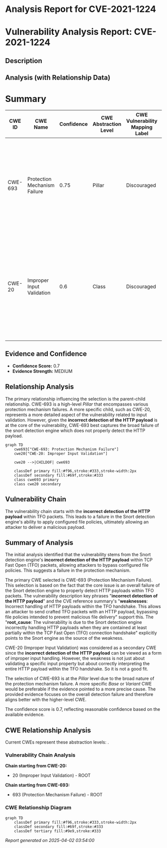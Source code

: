 # Analysis Report for CVE-2021-1224

# Vulnerability Analysis Report: CVE-2021-1224

## Description



## Analysis (with Relationship Data)

# Summary
| CWE ID | CWE Name | Confidence | CWE Abstraction Level | CWE Vulnerability Mapping Label | CWE-Vulnerability Mapping Notes |
|---|---|---|---|---|---|
| CWE-693 | Protection Mechanism Failure | 0.75 | Pillar | Discouraged | The product does not use or incorrectly uses a protection mechanism that provides sufficient defense against directed attacks against the product.  |
| CWE-20 | Improper Input Validation | 0.6 | Class | Discouraged | The product receives input or data, but it does not validate or incorrectly validates that the input has the properties that are required to process the data safely and correctly. |

## Evidence and Confidence

*   **Confidence Score:** 0.7
*   **Evidence Strength:** MEDIUM

## Relationship Analysis
The primary relationship influencing the selection is the parent-child relationship. CWE-693 is a high-level *Pillar* that encompasses various protection mechanism failures. A more specific child, such as CWE-20, represents a more detailed aspect of the vulnerability related to input validation. However, given the **incorrect detection of the HTTP payload** is at the core of the vulnerability, CWE-693 best captures the broad failure of the snort detection engine which does not properly detect the HTTP payload.
```mermaid
graph TD
    cwe693["CWE-693: Protection Mechanism Failure"]
    cwe20["CWE-20: Improper Input Validation"]
    
    cwe20 -->|CHILDOF| cwe693
    
    classDef primary fill:#f96,stroke:#333,stroke-width:2px
    classDef secondary fill:#69f,stroke:#333
    class cwe693 primary
    class cwe20 secondary
```

## Vulnerability Chain
The vulnerability chain starts with the **incorrect detection of the HTTP payload** within TFO packets. This leads to a failure in the Snort detection engine's ability to apply configured file policies, ultimately allowing an attacker to deliver a malicious payload.

## Summary of Analysis
The initial analysis identified that the vulnerability stems from the Snort detection engine's **incorrect detection of the HTTP payload** within TCP Fast Open (TFO) packets, allowing attackers to bypass configured file policies. This suggests a failure in the protection mechanism.

The primary CWE selected is CWE-693 (Protection Mechanism Failure). This selection is based on the fact that the core issue is an overall failure of the Snort detection engine to properly detect HTTP payloads within TFO packets. The vulnerability description key phrases "**incorrect detection of the HTTP payload**" and the CVE reference summary's "**weaknesses**: Incorrect handling of HTTP payloads within the TFO handshake. This allows an attacker to send crafted TFO packets with an HTTP payload, bypassing file policies intended to prevent malicious file delivery" support this. The "**root_cause**: The vulnerability is due to the Snort detection engine incorrectly handling HTTP payloads when they are contained at least partially within the TCP Fast Open (TFO) connection handshake" explicitly points to the Snort engine as the source of the weakness.

CWE-20 (Improper Input Validation) was considered as a secondary CWE since the **incorrect detection of the HTTP payload** can be viewed as a form of improper input handling. However, the weakness is not just about validating a specific input property but about correctly interpreting the entire HTTP payload within the TFO handshake. So it is not a good fit.

The selection of CWE-693 is at the *Pillar* level due to the broad nature of the protection mechanism failure. A more specific *Base* or *Variant* CWE would be preferable if the evidence pointed to a more precise cause. The provided evidence focuses on the overall detection failure and therefore aligns better with the higher-level CWE.

The confidence score is 0.7, reflecting reasonable confidence based on the available evidence.


## CWE Relationship Analysis

Current CWEs represent these abstraction levels: .


### Vulnerability Chain Analysis

**Chain starting from CWE-20:**
- 20 (Improper Input Validation) - ROOT


**Chain starting from CWE-693:**
- 693 (Protection Mechanism Failure) - ROOT



### CWE Relationship Diagram

```mermaid
graph TD
    classDef primary fill:#f96,stroke:#333,stroke-width:2px
    classDef secondary fill:#69f,stroke:#333
    classDef tertiary fill:#9e9,stroke:#333
```



*Report generated on 2025-04-02 03:54:00*
